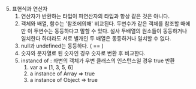 5. 표현식과 연산자
   1. 연산자가 반환하는 타입이 피연산자의 타입과 항상 같은 것은 아니다.
   2. 객체와 배열, 함수는 '참조에의해' 비교된다. 두변수가 같은 객체를 참조할 때에만 이 두변수는 동등하다고 말할 수 있다. 설사 두배열의 원소들이 동등하거나 일치한다 하더라도 서로 별개인 두 배열은 동등하거나 일치할 수 없다.
   3. null과 undefined는 동등하다. ( == )
   4. 숫자와 문자열로 된 숫자인 경우 숫자로 변환 후 비교한다.
   5. instancd of : 좌변의 객체가 우변 클래스의 인스턴스일 경우 true 반환
      1. var a = [1, 3, 5, 6]
      2. a instance of Array  => true
      3. a instance of Object => true